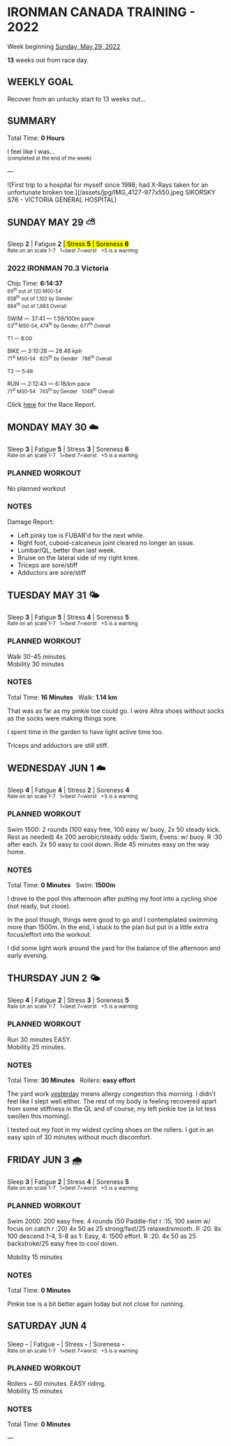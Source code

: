 # IRONMAN CANADA TRAINING - 2022
Week beginning [Sunday, May 29, 2022](javascript:flick('sun');)

**13** weeks out from race day.

## WEEKLY GOAL
Recover from an unlucky start to 13 weeks out...

## SUMMARY
Total Time: **0 Hours**

I feel like I was...
<br /><sup>(completed at the end of the week)</sup>

&mdash;

![First trip to a hospital for myself since 1998; had X-Rays taken for an unfortunate broken toe.](/assets/jpg/IMG_4127-977x550.jpeg SIKORSKY S76 - VICTORIA GENERAL HOSPITAL)

## SUNDAY MAY 29 ⛅️
Sleep **2** | Fatigue **2** <mark>| Stress **5** | Soreness **6** </mark>
<sup><br />Rate on an scale 1-7 &nbsp; 1=best 7=worst &nbsp; +5 is a warning</sup>

### 2022 IRONMAN 70.3 Victoria
Chip Time: **6:14:37**<br />
<span style="font-size:0.8em">
69<sup>th</sup> out of 120 M50-54  
658<sup>th</sup> out of 1,102 by Gender   
884<sup>th</sup> out of 1,683 Overall</span>

<span class="agencyvc" style="font-size:0.9em;">SWIM &mdash; 37:41  &mdash; 1:59/100m pace</span><br />
<span style="font-size:0.8em">53<sup>rd</sup> M50-54, 474<sup>th</sup> by Gender, 677<sup>th</sup> Overall</span>

<span class="agencyvc" style="font-size:0.85em;">T1 &mdash; 8:00</span>

<span class="agencyvc" style="font-size:0.9em;">BIKE &mdash; 3:10:28 &mdash; 28.48 kph</span><br />
<span style="font-size:0.8em">71<sup>st</sup> M50-54 &nbsp; 625<sup>th</sup> by Gender &nbsp; 788<sup>th</sup> Overall</span>

<span class="agencyvc" style="font-size:0.85em;">T2 &mdash; 5:46</span>

<span class="agencyvc" style="font-size:0.9em;">RUN &mdash; 2:12:43 &mdash; 6:18/km pace</span><br />
<span style="font-size:0.8em">71<sup>st</sup> M50-54 &nbsp; 745<sup>th</sup> by Gender &nbsp; 1049<sup>th</sup> Overall</span>

Click [here](/racereports/) for the Race Report.

<!---->
## MONDAY MAY 30 ☁️
Sleep **3** | Fatigue **5** | Stress **3** | Soreness **6**
<sup><br />Rate on an scale 1-7 &nbsp; 1=best 7=worst &nbsp; +5 is a warning</sup>

### PLANNED WORKOUT
No planned workout

### NOTES
Damage Report:

* Left pinky toe is FUBAR'd for the next while.
* Right foot, cuboid-calcaneus joint cleared no longer an issue.
* Lumbar/QL, better than last week.
* Bruise on the lateral side of my right knee.
* Triceps are sore/stiff
* Adductors are sore/stiff

<!---->
## TUESDAY MAY 31 🌤
Sleep **3** | Fatigue **5** | Stress **4** | Soreness **5**
<sup><br />Rate on an scale 1-7 &nbsp; 1=best 7=worst &nbsp; +5 is a warning</sup>

### PLANNED WORKOUT
Walk 30-45 minutes.  
Mobility 30 minutes

### NOTES
Total Time: **16 Minutes** &nbsp; Walk: **1.14 km**

That was as far as my pinkie toe could go.  I wore Altra shoes without socks as the socks were making things sore.

I spent time in the garden to have light active time too.

Triceps and adductors are still stiff.

<!---->
## WEDNESDAY JUN 1 ☁️
Sleep **4** | Fatigue **4** | Stress **2** | Soreness **4**
<sup><br />Rate on an scale 1-7 &nbsp; 1=best 7=worst &nbsp; +5 is a warning</sup>

### PLANNED WORKOUT
Swim 1500: 
2 rounds (100 easy free, 100 easy w/ buoy, 2x 50 steady kick. Rest as needed)
4x 200 aerobic/steady odds: Swim, Evens: w/ buoy. R :30 after each. 
2x 50 easy to cool down. 
Ride 45 minutes easy on the way home.

### NOTES
Total Time: **0 Minutes** &nbsp; Swim: **1500m**

I drove to the pool this afternoon after putting my foot into a cycling shoe (not ready, but close).

In the pool though, things were good to go and I contemplated swimming more than 1500m.  In the end, I stuck to the plan but put in a little extra focus/effort into the workout.

I did some light work around the yard for the balance of the afternoon and early evening.

<!---->
## THURSDAY JUN 2 🌤
Sleep **4** | Fatigue **2** | Stress **3** | Soreness **5**
<sup><br />Rate on an scale 1-7 &nbsp; 1=best 7=worst &nbsp; +5 is a warning</sup>

### PLANNED WORKOUT
Run 30 minutes EASY.   
Mobility 25 minutes.

### NOTES
Total Time: **30 Minutes** &nbsp; Rollers: **easy effort**

The yard work [yesterday](javascript:flick('wed');) means allergy congestion this morning.  I didn't feel like I slept well either.  The rest of my body is feeling recovered apart from some stiffness in the QL and of course, my left pinkie toe (a lot less swollen this morning).

I tested out my foot in my widest cycling shoes on the rollers.  I got in an easy spin of 30 minutes without much discomfort.

<!---->
## FRIDAY JUN 3 🌧
Sleep **3** | Fatigue **2** | Stress **4** | Soreness **5**
<sup><br />Rate on an scale 1-7 &nbsp; 1=best 7=worst &nbsp; +5 is a warning</sup>

### PLANNED WORKOUT
Swim 2000: 
200 easy free. 
4 rounds (50 Paddle-fist r :15, 100 swim w/ focus on catch r :20) 
4x 50 as 25 strong/fast/25 relaxed/smooth. R :20. 
8x 100 descend 1-4, 5-8 as 1: Easy, 4: 1500 effort. R :20. 
4x 50 as 25 backstroke/25 easy free to cool down.

Mobility 15 minutes

### NOTES
Total Time: **0 Minutes**

Pinkie toe is a bit better again today but not close for running.

<!---->
## SATURDAY JUN 4
Sleep **-** | Fatigue **-** | Stress **-** | Soreness **-**
<sup><br />Rate on an scale 1-7 &nbsp; 1=best 7=worst &nbsp; +5 is a warning</sup>

### PLANNED WORKOUT
Rollers ~ 60 minutes. EASY riding.  
Mobility 15 minutes  

### NOTES
Total Time: **0 Minutes**

&mdash;  
